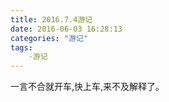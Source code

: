 ```yaml
---
title: 2016.7.4游记
date: 2016-06-03 16:28:13
categories: "游记"
tags: 
    -游记
---
```


一言不合就开车,快上车,来不及解释了。